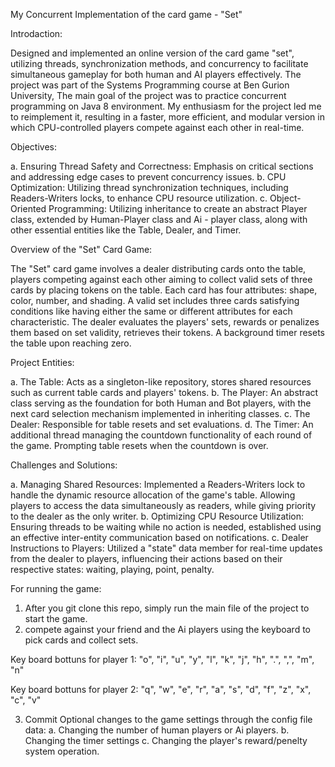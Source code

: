 My Concurrent Implementation of the card game - "Set" 
   
Introdaction:

Designed and implemented an online version of the card game "set", utilizing threads, synchronization methods, and concurrency to facilitate simultaneous gameplay for both human and AI players effectively.
The project was part of the Systems Programming course at Ben Gurion University, The main goal of the project was to practice concurrent programming on Java 8 environment. My enthusiasm for the project led me to reimplement it, resulting in a faster, more efficient, and modular version in which CPU-controlled players compete against each other in real-time.

Objectives:

a. Ensuring Thread Safety and Correctness: Emphasis on critical sections and addressing edge cases to prevent concurrency issues.
b. CPU Optimization: Utilizing thread synchronization techniques, including Readers-Writers locks, to enhance CPU resource utilization.
c. Object-Oriented Programming: Utilizing inheritance to create an abstract Player class, extended by Human-Player class and Ai - player class, along with other essential entities like the Table, Dealer, and Timer.

Overview of the "Set" Card Game:

The "Set" card game involves a dealer distributing cards onto the table, players competing against each other aiming to collect valid sets of three cards by placing tokens on the table. Each card has four attributes: shape, color, number, and shading. A valid set includes three cards satisfying conditions like having either the same or different attributes for each characteristic. The dealer evaluates the players' sets, rewards or penalizes them based on set validity, retrieves their tokens. A background timer resets the table upon reaching zero.

Project Entities:

a. The Table: Acts as a singleton-like repository, stores shared resources such as current table cards and players' tokens.
b. The Player: An abstract class serving as the foundation for both Human and Bot players, with the next card selection mechanism implemented in inheriting classes.
c. The Dealer: Responsible for table resets and set evaluations.
d. The Timer: An additional thread managing the countdown functionality of each round of the game. Prompting table resets when the countdown is over.

Challenges and Solutions:

a. Managing Shared Resources: Implemented a Readers-Writers lock to handle the dynamic resource allocation of the game's table.
Allowing players to access the data simultaneously as readers, while giving priority to the dealer as the only writer.
b. Optimizing CPU Resource Utilization: Ensuring threads to be waiting while no action is needed, established using an effective inter-entity communication based on notifications.
c. Dealer Instructions to Players: Utilized a "state" data member for real-time updates from the dealer to players, influencing their actions based on their respective states: waiting, playing, point, penalty.

For running the game:

1. After you git clone this repo, simply run the main file of the project to start the game.
2. compete against your friend and the Ai players using the keyboard to pick cards and collect sets.
   
Key board bottuns for player 1: "o", "i", "u", "y", "l", "k", "j", "h", ".", ",", "m", "n"

Key board bottuns for player 2: "q", "w", "e", "r", "a", "s", "d", "f", "z", "x", "c", "v"

3. Commit Optional changes to the game settings through the config file data:
  a. Changing the number of human players or Ai players.
  b. Changing the timer settings
  c. Changing the player's reward/penelty system operation.
